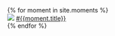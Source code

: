 <div class="moment-wrapper">
	{% for moment in site.moments %}
		<div class="moment-preview">
			<a href="/moments/{{moment.title}}"><img src="/assets/img/{{moment.title}}.jpg" /></a>
			<a href="/moments/{{moment.title}}">#{{moment.title}}</a>
		</div>
	{% endfor %}
</div>